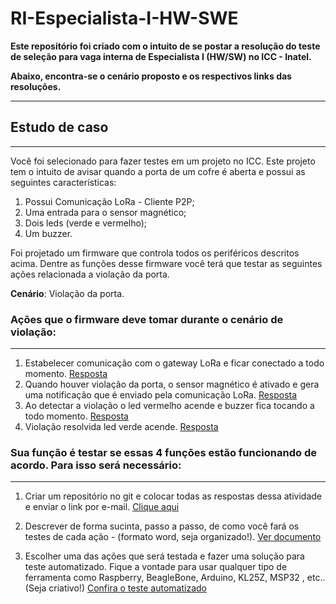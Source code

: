 # RI-Especialista-I-HW-SWE

**Este repositório foi criado com o intuito de se postar a resolução do teste de seleção para vaga interna de Especialista I (HW/SW) no ICC - Inatel.**

**Abaixo, encontra-se o cenário proposto e os respectivos links das resoluções.**
***


## Estudo de caso
***

Você foi selecionado para fazer testes em um projeto no ICC. Este projeto tem o intuito de avisar quando a porta de um cofre é aberta e possui as seguintes características:

1. Possui Comunicação LoRa -  Cliente P2P;
1. Uma entrada para o sensor magnético;
1. Dois leds (verde e vermelho);
1. Um buzzer.

Foi projetado um firmware que controla todos os periféricos descritos acima. Dentre as funções desse firmware você terá que testar as seguintes ações relacionada a violação da porta.

**Cenário**: Violação da porta.

### Ações que o firmware deve tomar durante o cenário de violação:
***

1. Estabelecer comunicação com o gateway LoRa e ficar conectado a todo momento. [Resposta](https://github.com/luiz-educosta/RI-Especialista-I-HW-SWE/blob/main/RI-Especialista-I-HW-SWE/RespostasTestes/1-Estabelecer-comunica%C3%A7%C3%A3o-com-o-gateway.txt)
1. Quando houver violação da porta, o sensor magnético é ativado e gera uma notificação que é enviado pela comunicação LoRa. [Resposta](https://github.com/luiz-educosta/RI-Especialista-I-HW-SWE/blob/main/RI-Especialista-I-HW-SWE/RespostasTestes/2-Notificacao.txt)
1. Ao detectar a violação o led vermelho acende e buzzer fica tocando a todo momento. [Resposta](https://github.com/luiz-educosta/RI-Especialista-I-HW-SWE/blob/main/RI-Especialista-I-HW-SWE/RespostasTestes/3-Verificando-LEDvermelho-Buzzer.txt)
1. Violação resolvida led verde acende. [Resposta](https://github.com/luiz-educosta/RI-Especialista-I-HW-SWE/blob/main/RI-Especialista-I-HW-SWE/RespostasTestes/4-Violacao-resolvida.txt)

### Sua função é testar se essas 4 funções estão funcionando de acordo. Para isso será necessário:
***

1. Criar um repositório no git e colocar todas as respostas dessa atividade e enviar o link por e-mail. [Clique aqui](https://github.com/luiz-educosta/RI-Especialista-I-HW-SWE)

1. Descrever de forma sucinta, passo a passo, de como você fará os testes de cada ação - (formato word, seja organizado!). [Ver documento](https://github.com/luiz-educosta/RI-Especialista-I-HW-SWE/tree/main/RI-Especialista-I-HW-SWE/Documentacao)

1. Escolher uma das ações que será testada e fazer uma solução para teste automatizado.
Fique a vontade para usar qualquer tipo de ferramenta como Raspberry, BeagleBone, Arduino, KL25Z, MSP32 , etc.. (Seja criativo!) [Confira o teste automatizado](https://github.com/luiz-educosta/RI-Especialista-I-HW-SWE/blob/main/RI-Especialista-I-HW-SWE/SolucaoAutomatizada/CodigoFonte/CodigoFonte.ino) 

